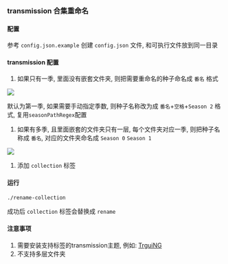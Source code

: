 ### transmission 合集重命名

#### 配置

参考 `config.json.example` 创建 `config.json` 文件, 和可执行文件放到同一目录

#### transmission 配置

1. 如果只有一季, 里面没有嵌套文件夹, 则把需要重命名的种子命名成 `番名` 格式

![](https://img.081024.xyz/202502060202925.png)

默认为第一季, 如果需要手动指定季数, 则种子名称改为成 `番名`+`空格`+`Season 2` 格式, 复用`seasonPathRegex`配置

1. 如果有多季, 且里面嵌套的文件夹只有一层, 每个文件夹对应一季, 则把种子名称成 `番名`, 对应的文件夹命名成 `Season 0` `Season 1` 

![](https://img.081024.xyz/202502060201963.png)

1. 添加 `collection` 标签

#### 运行

```bash
./rename-collection
```

成功后 `collection` 标签会替换成 `rename`

#### 注意事项

1. 需要安装支持标签的transmission主题, 例如: [TrguiNG](https://github.com/openscopeproject/TrguiNG)
1. 不支持多层文件夹